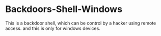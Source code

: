 # Backdoors-Shell-Windows
This is a backdoor shell, which can be control by a hacker using remote access. and this is only for windows devices.
